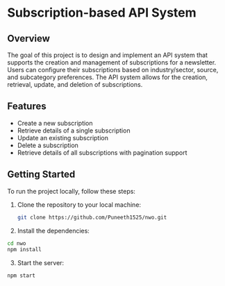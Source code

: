 # Subscription-based API System

## Overview

The goal of this project is to design and implement an API system that supports the creation and management of subscriptions for a newsletter. Users can configure their subscriptions based on industry/sector, source, and subcategory preferences. The API system allows for the creation, retrieval, update, and deletion of subscriptions.

## Features

- Create a new subscription
- Retrieve details of a single subscription
- Update an existing subscription
- Delete a subscription
- Retrieve details of all subscriptions with pagination support

## Getting Started

To run the project locally, follow these steps:

1. Clone the repository to your local machine:

   ```bash
   git clone https://github.com/Puneeth1525/nwo.git

2. Install the dependencies:
  ```bash
  cd nwo
  npm install
```
3. Start the server:
```bash
npm start

